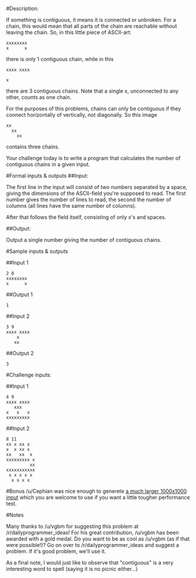 #Description:

If something is contiguous, it means it is connected or unbroken. For a chain, this would mean that all parts of the chain are reachable without leaving the chain. So, in this little piece of ASCII-art:    
    
    xxxxxxxx  
    x      x

there is only 1 contiguous chain, while in this
    
    xxxx xxxx 
    
    x
there are 3 contiguous chains. Note that a single x, unconnected to any other, counts as one chain. 

For the purposes of this problems, chains can only be contiguous if they connect horizontally of vertically, not diagonally. So this image
    
    xx
      xx
        xx    

contains three chains.

Your challenge today is to write a program that calculates the number of contiguous chains in a given input.  

#Formal inputs &amp; outputs
##Input:

The first line in the input will consist of two numbers separated by a space, giving the dimensions of the ASCII-field you're supposed to read. The first number gives the number of lines to read, the second the number of columns (all lines have the same number of columns).

After that follows the field itself, consisting of only x's and spaces. 

##Output:

Output a single number giving the number of contiguous chains. 

#Sample inputs &amp; outputs

##Input 1

    2 8
    xxxxxxxx
    x      x

##Output 1

    1

##Input 2

    3 9
    xxxx xxxx
        x    
       xx    

##Output 2

    3

#Challenge inputs:

##Input 1

    4 9
    xxxx xxxx
       xxx   
    x   x   x
    xxxxxxxxx

##Input 2

    8 11
    xx x xx x  
    x  x xx x  
    xx   xx  x 
    xxxxxxxxx x
             xx
    xxxxxxxxxxx
     x x x x x 
      x x x x  

#Bonus
/u/Cephian was nice enough to generete [a much larger 1000x1000 input](https://gist.githubusercontent.com/Cephian/f1c2869bd67d40c88042/raw/63871d115bc7bf887eac5434b5c6c5494f83ba2e/10.txt) which you are welcome to use if you want a little tougher performance test. 

#Notes

Many thanks to /u/vgbm for suggesting this problem at /r/dailyprogrammer_ideas! For his great contribution, /u/vgbm has been awarded with a gold medal. Do you want to be as cool as /u/vgbm (as if that were possible!)? Go on over to /r/dailyprogrammer_ideas and suggest a problem. If it's good problem, we'll use it. 

As a final note, I would just like to observe that "contiguous" is a very interesting word to spell (saying it is no picnic either...)
